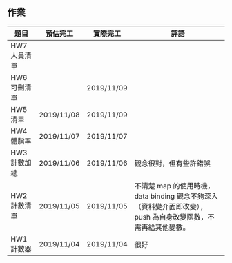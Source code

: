 ## 作業

|題目|預估完工|實際完工|評語|
|---|---|---|---|
|HW7人員清單|   |   |   |
|HW6可刪清單|   |2019/11/09   |   |
|HW5清單|2019/11/08|2019/11/09|   |
|HW4體脂率|2019/11/07|2019/11/07|   |
|HW3計數加總|2019/11/06|2019/11/06|觀念很對，但有些許錯誤|
|HW2計數清單|2019/11/05|2019/11/05|不清楚 map 的使用時機，data binding 觀念不夠深入（資料變介面即改變），push 為自身改變函數，不需再給其他變數。|
|HW1計數器|2019/11/04|2019/11/04|很好|
